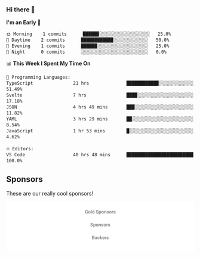 ### Hi there 👋

<!--
**alexanderniebuhr/alexanderniebuhr** is a ✨ _special_ ✨ repository because its `README.md` (this file) appears on your GitHub profile.

Here are some ideas to get you started:

- 🔭 I’m currently working on ...
- 🌱 I’m currently learning ...
- 👯 I’m looking to collaborate on ...
- 🤔 I’m looking for help with ...
- 💬 Ask me about ...
- 📫 How to reach me: ...
- 😄 Pronouns: ...
- ⚡ Fun fact: ...
-->

<!--START_SECTION:waka-->
**I'm an Early 🐤** 

```text
🌞 Morning    1 commits      ██████░░░░░░░░░░░░░░░░░░░   25.0% 
🌆 Daytime    2 commits      ████████████░░░░░░░░░░░░░   50.0% 
🌃 Evening    1 commits      ██████░░░░░░░░░░░░░░░░░░░   25.0% 
🌙 Night      0 commits      ░░░░░░░░░░░░░░░░░░░░░░░░░   0.0%

```


📊 **This Week I Spent My Time On** 

```text
💬 Programming Languages: 
TypeScript               21 hrs              ████████████░░░░░░░░░░░░░   51.49% 
Svelte                   7 hrs               ████░░░░░░░░░░░░░░░░░░░░░   17.18% 
JSON                     4 hrs 49 mins       ███░░░░░░░░░░░░░░░░░░░░░░   11.82% 
YAML                     3 hrs 29 mins       ██░░░░░░░░░░░░░░░░░░░░░░░   8.54% 
JavaScript               1 hr 53 mins        █░░░░░░░░░░░░░░░░░░░░░░░░   4.62%

🔥 Editors: 
VS Code                  40 hrs 48 mins      █████████████████████████   100.0%

```


<!--END_SECTION:waka-->

## Sponsors

These are our really cool sponsors!

<!-- sponsors -->

<!-- sponsors -->

<p align="center">
  <a href="https://github.com/sponsors/alexanderniebuhr">
    <img src='./sponsors.svg'/>
  </a>
</p>

